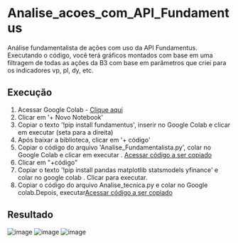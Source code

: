 # Analise_acoes_com_API_Fundamentus
Análise fundamentalista de ações com uso da API Fundamentus. Executando o código, você terá gráficos montados com base em uma filtragem de todas as ações da B3 com base em parâmetros que criei para os indicadores vp, pl, dy, etc.

<h2>
  Execução
</h2>
<ol>
  <li>Acessar Google Colab - <a href="https://colab.research.google.com/" target="_blank">Clique aqui</a>
  <li>Clicar em '+ Novo Notebook'
  <li>Copiar o texto '!pip install fundamentus', inserir no Google Colab e clicar em executar (seta para a direita)
  <li>Após baixar a biblioteca, clicar em '+ código'
  <li>Copiar o código do arquivo 'Analise_Fundamentalista.py', colar no Google Colab e clicar em executar . <a href="https://github.com/RenataVerasVenturim/Analise_acoes_com_API_Fundamentus/blob/main/Analise_Fundamentalista.py">Acessar código a ser copiado</a>
  <li>Clicar em "+código"
  <li>Copiar o texto '!pip install pandas matplotlib statsmodels yfinance' e colar no google colab . Clicar para executar.
  <li>Copiar o código do arquivo Analise_tecnica.py e colar no Google colab.Depois, executar<a href="https://github.com/RenataVerasVenturim/Analise_acoes_com_API_Fundamentus/blob/main/Analise_tecnica.py">Acessar código a ser copiado</a>
</ol>

<h2>
  Resultado
</h2>

![image](https://github.com/RenataVerasVenturim/Analise_acoes_com_API_Fundamentus/assets/129551549/d951b6b8-c1f8-4c6b-8c37-48f0b5eaec62)
![image](https://github.com/RenataVerasVenturim/Analise_acoes_com_API_Fundamentus/assets/129551549/5cb60d30-be9d-4bfd-bd85-da4b179d12c9)
![image](https://github.com/RenataVerasVenturim/Analise_acoes_com_API_Fundamentus/assets/129551549/6d1dec0f-777f-42db-9906-df938f304c10)
